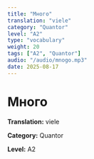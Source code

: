 ```yaml
---
title: "Много"
translation: "viele"
category: "Quantor"
level: "A2"
type: "vocabulary"
weight: 20
tags: ["A2", "Quantor"]
audio: "/audio/mnogo.mp3"
date: 2025-08-17
---
```


# Много

**Translation:** viele

**Category:** Quantor

**Level:** A2

